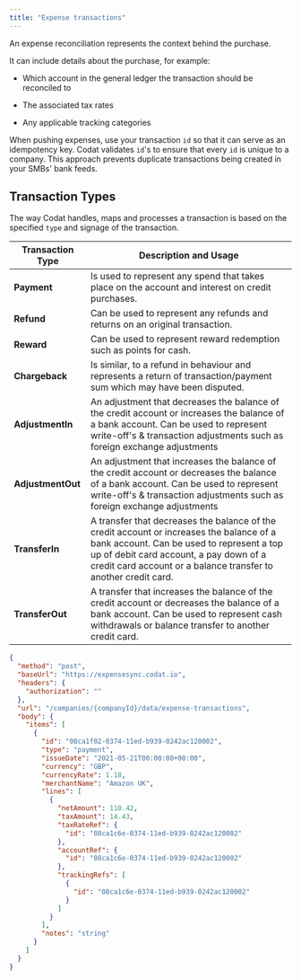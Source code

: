 ```yaml
---
title: "Expense transactions"
---
```


An expense reconciliation represents the context behind the purchase.

It can include details about the purchase, for example:

- Which account in the general ledger the transaction should be reconciled to

- The associated tax rates

- Any applicable tracking categories

When pushing expenses, use your transaction `id` so that it can serve as an idempotency key. Codat validates `id`'s to ensure that every `id` is unique to a company. This approach prevents duplicate transactions being created in your SMBs' bank feeds.

## Transaction Types

The way Codat handles, maps and processes a transaction is based on the specified `type` and signage of the transaction.

| **Transaction Type** | **Description and Usage**                                                                                             |
| -------------------- | --------------------------------------------------------------------------------------------------------------------- |
| **Payment**          | Is used to represent any spend that takes place on the account and interest on credit purchases.                      |
| **Refund**           | Can be used to represent any refunds and returns on an original transaction.                                          |
| **Reward**           | Can be used to represent reward redemption such as points for cash.                                                   |
| **Chargeback**       | Is similar, to a refund in behaviour and represents a return of transaction/payment sum which may have been disputed. |
| **AdjustmentIn**       | An adjustment that decreases the balance of the credit account or increases the balance of a bank account. Can be used to represent write-off's & transaction adjustments such as foreign exchange adjustments                 |
| **AdjustmentOut**       | An adjustment that increases the balance of the credit account or decreases the balance of a bank account. Can be used to represent write-off's & transaction adjustments such as foreign exchange adjustments |
| **TransferIn**         | A transfer that decreases the balance of the credit account or increases the balance of a bank account. Can be used to represent a top up of debit card account, a pay down of a credit card account or a balance transfer to another credit card.       |
| **TransferOut**         | A transfer that increases the balance of the credit account or decreases the balance of a bank account. Can be used to represent cash withdrawals or balance transfer to another credit card.       |

```json http
{
  "method": "post",
  "baseUrl": "https://expensesync.codat.io",
  "headers": {
    "authorization": ""
  },
  "url": "/companies/{companyId}/data/expense-transactions",
  "body": {
    "items": [
      {
        "id": "08ca1f02-0374-11ed-b939-0242ac120002",
        "type": "payment",
        "issueDate": "2021-05-21T00:00:00+00:00",
        "currency": "GBP",
        "currencyRate": 1.18,
        "merchantName": "Amazon UK",
        "lines": [
          {
            "netAmount": 110.42,
            "taxAmount": 14.43,
            "taxRateRef": {
              "id": "08ca1c6e-0374-11ed-b939-0242ac120002"
            },
            "accountRef": {
              "id": "08ca1c6e-0374-11ed-b939-0242ac120002"
            },
            "trackingRefs": [
              {
                "id": "08ca1c6e-0374-11ed-b939-0242ac120002"
              }
            ]
          }
        ],
        "notes": "string"
      }
    ]
  }
}
```
